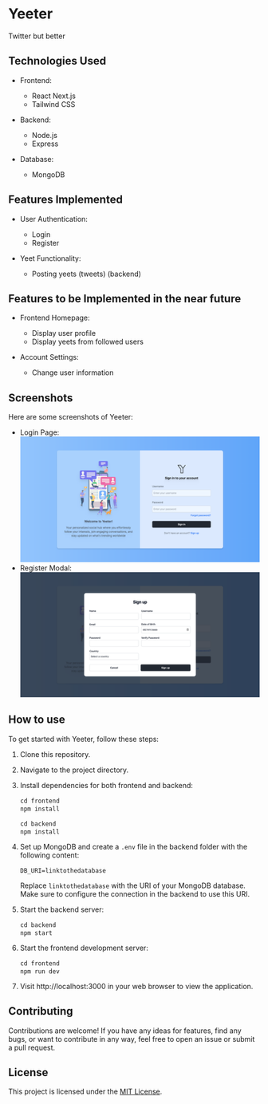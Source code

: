 # Yeeter

Twitter but better

## Technologies Used

- Frontend:

  - React Next.js
  - Tailwind CSS

- Backend:

  - Node.js
  - Express

- Database:
  - MongoDB

## Features Implemented

- User Authentication:

  - Login
  - Register

- Yeet Functionality:
  - Posting yeets (tweets) (backend)

## Features to be Implemented in the near future

- Frontend Homepage:

  - Display user profile
  - Display yeets from followed users

- Account Settings:
  - Change user information

## Screenshots

Here are some screenshots of Yeeter:

- Login Page:
  ![Screenshot 1](/screenshots/screenshot1.png)
- Register Modal:
  ![Screenshot 2](/screenshots/screenshot2.png)

## How to use

To get started with Yeeter, follow these steps:

1. Clone this repository.
2. Navigate to the project directory.
3. Install dependencies for both frontend and backend:
   ```
   cd frontend
   npm install
   ```
   ```
   cd backend
   npm install
   ```
4. Set up MongoDB and create a `.env` file in the backend folder with the following content:

   ```
   DB_URI=linktothedatabase
   ```

   Replace `linktothedatabase` with the URI of your MongoDB database. Make sure to configure the connection in the backend to use this URI.

5. Start the backend server:
   ```
   cd backend
   npm start
   ```
6. Start the frontend development server:
   ```
   cd frontend
   npm run dev
   ```
7. Visit http://localhost:3000 in your web browser to view the application.

## Contributing

Contributions are welcome! If you have any ideas for features, find any bugs, or want to contribute in any way, feel free to open an issue or submit a pull request.

## License

This project is licensed under the [MIT License](LICENSE).
